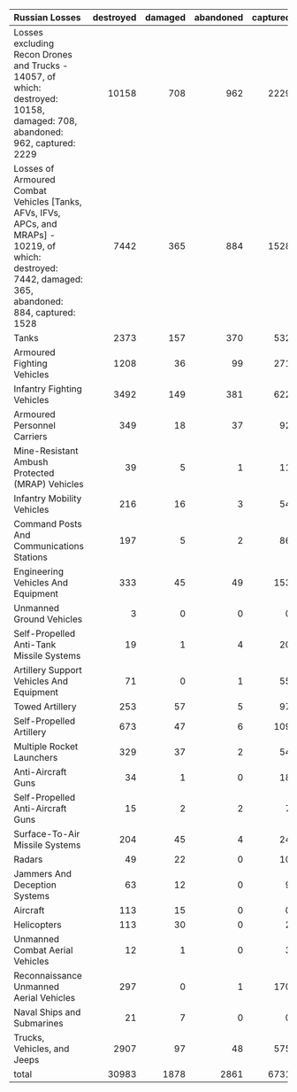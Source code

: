 | Russian Losses                                                                                                                                           |   destroyed |   damaged |   abandoned |   captured |   total |
|:---------------------------------------------------------------------------------------------------------------------------------------------------------|------------:|----------:|------------:|-----------:|--------:|
| Losses excluding Recon Drones and Trucks - 14057, of which: destroyed: 10158, damaged: 708, abandoned: 962, captured: 2229                               |       10158 |       708 |         962 |       2229 |   14057 |
| Losses of Armoured Combat Vehicles [Tanks, AFVs, IFVs, APCs, and MRAPs] - 10219, of which: destroyed: 7442, damaged: 365, abandoned: 884, captured: 1528 |        7442 |       365 |         884 |       1528 |   10219 |
| Tanks                                                                                                                                                    |        2373 |       157 |         370 |        532 |    3432 |
| Armoured Fighting Vehicles                                                                                                                               |        1208 |        36 |          99 |        271 |    1614 |
| Infantry Fighting Vehicles                                                                                                                               |        3492 |       149 |         381 |        622 |    4644 |
| Armoured Personnel Carriers                                                                                                                              |         349 |        18 |          37 |         92 |     496 |
| Mine-Resistant Ambush Protected  (MRAP) Vehicles                                                                                                         |          39 |         5 |           1 |         11 |      56 |
| Infantry Mobility Vehicles                                                                                                                               |         216 |        16 |           3 |         54 |     289 |
| Command Posts And Communications Stations                                                                                                                |         197 |         5 |           2 |         86 |     290 |
| Engineering Vehicles And Equipment                                                                                                                       |         333 |        45 |          49 |        153 |     580 |
| Unmanned Ground Vehicles                                                                                                                                 |           3 |         0 |           0 |          0 |       3 |
| Self-Propelled Anti-Tank Missile Systems                                                                                                                 |          19 |         1 |           4 |         20 |      44 |
| Artillery Support Vehicles And Equipment                                                                                                                 |          71 |         0 |           1 |         55 |     127 |
| Towed Artillery                                                                                                                                          |         253 |        57 |           5 |         97 |     412 |
| Self-Propelled Artillery                                                                                                                                 |         673 |        47 |           6 |        109 |     835 |
| Multiple Rocket Launchers                                                                                                                                |         329 |        37 |           2 |         54 |     422 |
| Anti-Aircraft Guns                                                                                                                                       |          34 |         1 |           0 |         18 |      53 |
| Self-Propelled Anti-Aircraft Guns                                                                                                                        |          15 |         2 |           2 |          7 |      26 |
| Surface-To-Air Missile Systems                                                                                                                           |         204 |        45 |           4 |         24 |     277 |
| Radars                                                                                                                                                   |          49 |        22 |           0 |         10 |      81 |
| Jammers And Deception Systems                                                                                                                            |          63 |        12 |           0 |          9 |      84 |
| Aircraft                                                                                                                                                 |         113 |        15 |           0 |          0 |     128 |
| Helicopters                                                                                                                                              |         113 |        30 |           0 |          2 |     145 |
| Unmanned Combat Aerial Vehicles                                                                                                                          |          12 |         1 |           0 |          3 |      16 |
| Reconnaissance Unmanned Aerial Vehicles                                                                                                                  |         297 |         0 |           1 |        170 |     468 |
| Naval Ships and Submarines                                                                                                                               |          21 |         7 |           0 |          0 |      28 |
| Trucks, Vehicles, and Jeeps                                                                                                                              |        2907 |        97 |          48 |        575 |    3627 |
| total                                                                                                                                                    |       30983 |      1878 |        2861 |       6731 |   42453 |